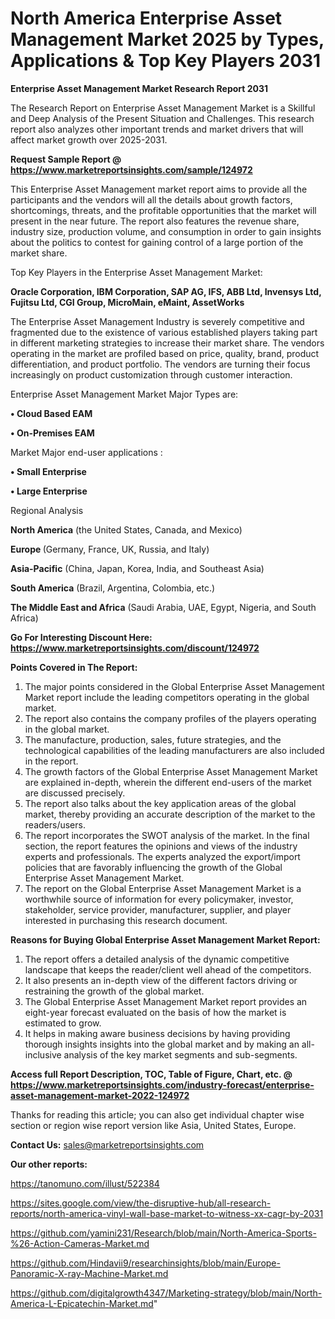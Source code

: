 # North America Enterprise Asset Management Market 2025 by Types, Applications & Top Key Players 2031

<strong>Enterprise Asset Management Market Research Report 2031</strong>

The Research Report on Enterprise Asset Management Market is a Skillful and Deep Analysis of the Present Situation and Challenges. This research report also analyzes other important trends and market drivers that will affect market growth over 2025-2031.

<strong>Request Sample Report @ <a href=https://www.marketreportsinsights.com/sample/124972>https://www.marketreportsinsights.com/sample/124972</a></strong>

This Enterprise Asset Management market report aims to provide all the participants and the vendors will all the details about growth factors, shortcomings, threats, and the profitable opportunities that the market will present in the near future. The report also features the revenue share, industry size, production volume, and consumption in order to gain insights about the politics to contest for gaining control of a large portion of the market share.

Top Key Players in the Enterprise Asset Management Market:

<strong>Oracle Corporation, IBM Corporation, SAP AG, IFS, ABB Ltd, Invensys Ltd, Fujitsu Ltd, CGI Group, MicroMain, eMaint, AssetWorks</strong>

The Enterprise Asset Management Industry is severely competitive and fragmented due to the existence of various established players taking part in different marketing strategies to increase their market share. The vendors operating in the market are profiled based on price, quality, brand, product differentiation, and product portfolio. The vendors are turning their focus increasingly on product customization through customer interaction.

Enterprise Asset Management Market Major Types are:

<strong>• Cloud Based EAM

• On-Premises EAM</strong>

Market Major end-user applications :

<strong>• Small Enterprise

• Large Enterprise</strong>

Regional Analysis

</u><strong><b>North America</b></strong> (the United States, Canada, and Mexico)

<strong><b>Europe </b></strong>(Germany, France, UK, Russia, and Italy)

<strong><b>Asia-Pacific</b></strong> (China, Japan, Korea, India, and Southeast Asia)

<strong><b>South America</b></strong> (Brazil, Argentina, Colombia, etc.)

<strong><b>The Middle East and Africa</b></strong> (Saudi Arabia, UAE, Egypt, Nigeria, and South Africa)

<strong>Go For Interesting Discount Here: <a href=https://www.marketreportsinsights.com/discount/124972>https://www.marketreportsinsights.com/discount/124972</a></strong>

<strong>Points Covered in The Report:</strong>
<ol>
  <li>The major points considered in the Global Enterprise Asset Management Market report include the leading competitors operating in the global market.</li>
  <li>The report also contains the company profiles of the players operating in the global market.</li>
  <li>The manufacture, production, sales, future strategies, and the technological capabilities of the leading manufacturers are also included in the report.</li>
  <li>The growth factors of the Global Enterprise Asset Management Market are explained in-depth, wherein the different end-users of the market are discussed precisely.</li>
  <li>The report also talks about the key application areas of the global market, thereby providing an accurate description of the market to the readers/users.</li>
  <li>The report incorporates the SWOT analysis of the market. In the final section, the report features the opinions and views of the industry experts and professionals. The experts analyzed the export/import policies that are favorably influencing the growth of the Global Enterprise Asset Management Market.</li>
  <li>The report on the Global Enterprise Asset Management Market is a worthwhile source of information for every policymaker, investor, stakeholder, service provider, manufacturer, supplier, and player interested in purchasing this research document.</li>
</ol>
<strong>Reasons for Buying Global Enterprise Asset Management Market Report:</strong>

<ol>
  <li>The report offers a detailed analysis of the dynamic competitive landscape that keeps the reader/client well ahead of the competitors.</li>
  <li>It also presents an in-depth view of the different factors driving or restraining the growth of the global market.</li>
  <li>The Global Enterprise Asset Management Market report provides an eight-year forecast evaluated on the basis of how the market is estimated to grow.</li>
  <li>It helps in making aware business decisions by having providing thorough insights insights into the global market and by making an all-inclusive analysis of the key market segments and sub-segments.</li>
</ol>
<strong>Access full Report Description, TOC, Table of Figure, Chart, etc. @ <a href=https://www.marketreportsinsights.com/industry-forecast/enterprise-asset-management-market-2022-124972>https://www.marketreportsinsights.com/industry-forecast/enterprise-asset-management-market-2022-124972</a></strong>


Thanks for reading this article; you can also get individual chapter wise section or region wise report version like Asia, United States, Europe.

<strong>Contact Us:</strong>
sales@marketreportsinsights.com

<strong>Our other reports:</strong>

<a href=https://tanomuno.com/illust/522384>https://tanomuno.com/illust/522384</a>

<a href=https://sites.google.com/view/the-disruptive-hub/all-research-reports/north-america-vinyl-wall-base-market-to-witness-xx-cagr-by-2031>https://sites.google.com/view/the-disruptive-hub/all-research-reports/north-america-vinyl-wall-base-market-to-witness-xx-cagr-by-2031</a>

<a href=https://github.com/yamini231/Research/blob/main/North-America-Sports-%26-Action-Cameras-Market.md>https://github.com/yamini231/Research/blob/main/North-America-Sports-%26-Action-Cameras-Market.md</a>

<a href=https://github.com/Hindavii9/researchinsights/blob/main/Europe-Panoramic-X-ray-Machine-Market.md>https://github.com/Hindavii9/researchinsights/blob/main/Europe-Panoramic-X-ray-Machine-Market.md</a>

<a href=https://github.com/digitalgrowth4347/Marketing-strategy/blob/main/North-America-L-Epicatechin-Market.md>https://github.com/digitalgrowth4347/Marketing-strategy/blob/main/North-America-L-Epicatechin-Market.md</a>"
